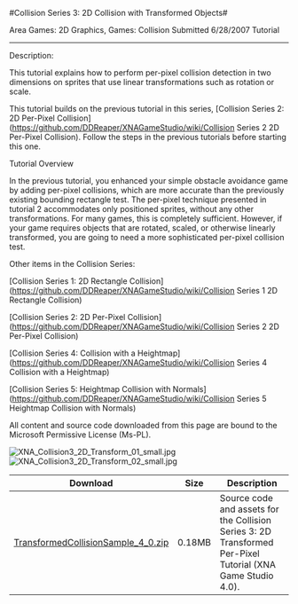#Collision Series 3: 2D Collision with Transformed Objects#

Area
Games: 2D Graphics, Games: Collision
Submitted
6/28/2007
Tutorial

---

Description:

This tutorial explains how to perform per-pixel collision detection in two dimensions on sprites that use linear transformations such as rotation or scale.

This tutorial builds on the previous tutorial in this series, [Collision Series 2: 2D Per-Pixel Collision](https://github.com/DDReaper/XNAGameStudio/wiki/Collision Series 2 2D Per-Pixel Collision). Follow the steps in the previous tutorials before starting this one.

Tutorial Overview

In the previous tutorial, you enhanced your simple obstacle avoidance game by adding per-pixel collisions, which are more accurate than the previously existing bounding rectangle test. The per-pixel technique presented in tutorial 2 accommodates only positioned sprites, without any other transformations. For many games, this is completely sufficient. However, if your game requires objects that are rotated, scaled, or otherwise linearly transformed, you are going to need a more sophisticated per-pixel collision test.

Other items in the Collision Series:

[Collision Series 1: 2D Rectangle Collision](https://github.com/DDReaper/XNAGameStudio/wiki/Collision Series 1 2D Rectangle Collision)

[Collision Series 2: 2D Per-Pixel Collision](https://github.com/DDReaper/XNAGameStudio/wiki/Collision Series 2 2D Per-Pixel Collision)

[Collision Series 4: Collision with a Heightmap](https://github.com/DDReaper/XNAGameStudio/wiki/Collision Series 4 Collision with a Heightmap)

[Collision Series 5: Heightmap Collision with Normals](https://github.com/DDReaper/XNAGameStudio/wiki/Collision Series 5 Heightmap Collision with Normals)



All content and source code downloaded from this page are bound to the Microsoft Permissive License (Ms-PL).

![XNA_Collision3_2D_Transform_01_small.jpg](https://github.com/DDReaper/XNAGameStudio/blob/master/Images/XNA_Collision3_2D_Transform_01_small.jpg)![XNA_Collision3_2D_Transform_02_small.jpg](https://github.com/DDReaper/XNAGameStudio/blob/master/Images/XNA_Collision3_2D_Transform_02_small.jpg)

	

Download | Size | Description
---|---|---|
[TransformedCollisionSample_4_0.zip](https://github.com/DDReaper/XNAGameStudio/blob/master/Samples/TransformedCollisionSample_4_0.zip?raw=true) | 0.18MB | Source code and assets for the Collision Series 3: 2D Transformed Per-Pixel Tutorial (XNA Game Studio 4.0). 